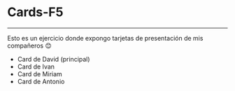 # Cards-F5
<hr>
<p>Esto es un ejercicio donde expongo tarjetas de presentación de mis compañeros 😊</p>
<ul>
  <li>Card de David (principal)</li>
  <li>Card de Ivan</li>
  <li>Card de Miriam</li>
  <li>Card de Antonio</li>
</ul>
